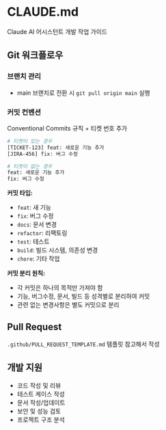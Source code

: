 # CLAUDE.md

Claude AI 어시스턴트 개발 작업 가이드

## Git 워크플로우

### 브랜치 관리

- main 브랜치로 전환 시 `git pull origin main` 실행

### 커밋 컨벤션

Conventional Commits 규칙 + 티켓 번호 추가

```bash
# 티켓이 있는 경우
[TICKET-123] feat: 새로운 기능 추가
[JIRA-456] fix: 버그 수정

# 티켓이 없는 경우
feat: 새로운 기능 추가
fix: 버그 수정
```

**커밋 타입:**

- `feat`: 새 기능
- `fix`: 버그 수정
- `docs`: 문서 변경
- `refactor`: 리팩토링
- `test`: 테스트
- `build`: 빌드 시스템, 의존성 변경
- `chore`: 기타 작업

**커밋 분리 원칙:**

- 각 커밋은 하나의 목적만 가져야 함
- 기능, 버그수정, 문서, 빌드 등 성격별로 분리하여 커밋
- 관련 없는 변경사항은 별도 커밋으로 분리

## Pull Request

`.github/PULL_REQUEST_TEMPLATE.md` 템플릿 참고해서 작성

## 개발 지원

- 코드 작성 및 리뷰
- 테스트 케이스 작성
- 문서 작성/업데이트
- 보안 및 성능 검토
- 프로젝트 구조 분석

